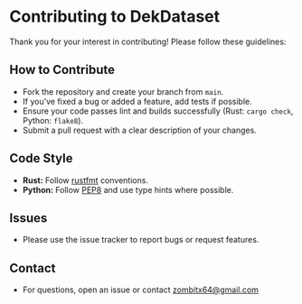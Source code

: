 # Contributing to DekDataset

Thank you for your interest in contributing! Please follow these guidelines:

## How to Contribute
- Fork the repository and create your branch from `main`.
- If you’ve fixed a bug or added a feature, add tests if possible.
- Ensure your code passes lint and builds successfully (Rust: `cargo check`, Python: `flake8`).
- Submit a pull request with a clear description of your changes.

## Code Style
- **Rust:** Follow [rustfmt](https://github.com/rust-lang/rustfmt) conventions.
- **Python:** Follow [PEP8](https://www.python.org/dev/peps/pep-0008/) and use type hints where possible.

## Issues
- Please use the issue tracker to report bugs or request features.

## Contact
- For questions, open an issue or contact zombitx64@gmail.com
